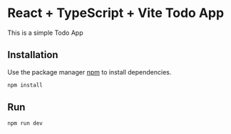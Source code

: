 # React + TypeScript + Vite Todo App

This is a simple Todo App

## Installation

Use the package manager [npm](https://www.npmjs.com/) to install dependencies.

```bash
npm install
```

## Run

```bash
npm run dev
```
